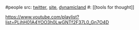 #people 
src: [twitter](https://twitter.com/worrydream), [site](https://worrydream.com), [dynamicland](https://dynamicland.org) 
#: [[tools for thought]] 


https://www.youtube.com/playlist?list=PLjhH01A4YOO3h0LwGNTf2F37L0_Gn7O4D
